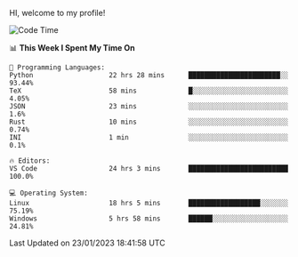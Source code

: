 HI, welcome to my profile!
<!--START_SECTION:waka-->
![Code Time](http://img.shields.io/badge/Code%20Time-408%20hrs%201%20min-blue)

📊 **This Week I Spent My Time On** 

```text
💬 Programming Languages: 
Python                   22 hrs 28 mins      ███████████████████████░░   93.44% 
TeX                      58 mins             █░░░░░░░░░░░░░░░░░░░░░░░░   4.05% 
JSON                     23 mins             ░░░░░░░░░░░░░░░░░░░░░░░░░   1.6% 
Rust                     10 mins             ░░░░░░░░░░░░░░░░░░░░░░░░░   0.74% 
INI                      1 min               ░░░░░░░░░░░░░░░░░░░░░░░░░   0.1%

🔥 Editors: 
VS Code                  24 hrs 3 mins       █████████████████████████   100.0%

💻 Operating System: 
Linux                    18 hrs 5 mins       ██████████████████░░░░░░░   75.19% 
Windows                  5 hrs 58 mins       ██████░░░░░░░░░░░░░░░░░░░   24.81%

```


 Last Updated on 23/01/2023 18:41:58 UTC
<!--END_SECTION:waka-->
